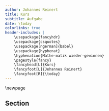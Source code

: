 ```yaml
---
author: Johannes Reinert
title: Kurs
subtitle: Aufgabe
date: \today
colorlinks: true
header-includes: |
    \usepackage{fancyhdr}
    \usepackage{csquotes}
    \usepackage[ngerman]{babel}
    \usepackage{hyphenat}
    \hyphenation{Mathe-matik wieder-gewinnen}
    \pagestyle{fancy}
    \fancyhead[L]{Kurs}
    \fancyfoot[L]{Johannes Reinert}
    \fancyfoot[R]{\today}
---
```


\newpage

## Section
